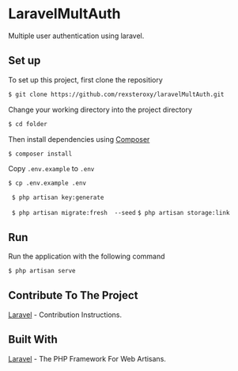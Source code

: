
# LaravelMultAuth
Multiple user authentication using laravel.

## Set up
To set up this project, first clone the repositiory
```bash
$ git clone https://github.com/rexsteroxy/laravelMultAuth.git
```

Change your working directory into the project directory
```bash
$ cd folder
```

Then install dependencies using [Composer](https://getcomposer.org/doc/00-intro.md)
```bash
$ composer install
```

Copy `.env.example` to `.env`
```bash
$ cp .env.example .env
```

``` $ php artisan key:generate```

``` $ php artisan migrate:fresh  --seed```
``` $ php artisan storage:link ```

## Run
Run the application with the following command
```bash
$ php artisan serve
```

## Contribute To The Project
[Laravel](https:/github.com/rexsteroxy/medconnect/Contribution.md) - Contribution Instructions.




## Built With
[Laravel](https://laravel.com/) - The PHP Framework For Web Artisans.


